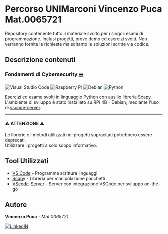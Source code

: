 # **Percorso UNIMarconi Vincenzo Puca Mat.0065721**

Repository contenente tutto il materiale svolto per i singoli esami di programmazione. Inclusi progetti, prove demo ed esercizi svolti.
Non verranno fornite le richieste ma soltanto le soluzioni scritte via codice.

## **Descrizione contenuti**

###  Fondamenti di Cybersecurity [➡️](https://github.com/VincePuc99/UNIMarconi-Vincenzo_Puca/tree/main/Fondamenti%20di%20Cybersecurity)

![Visual Studio Code](https://img.shields.io/badge/Visual%20Studio%20Code-0078d7.svg?style=for-the-badge&logo=visual-studio-code&logoColor=white)
![Raspberry Pi](https://img.shields.io/badge/-Raspberry_Pi-C51A4A?style=for-the-badge&logo=Raspberry-Pi)
![Debian](https://img.shields.io/badge/Debian-D70A53?style=for-the-badge&logo=debian&logoColor=white)
![Python](https://img.shields.io/badge/python-3670A0?style=for-the-badge&logo=python&logoColor=ffdd54)

Esercizi ed esame svolti in linguaggio Python con ausilio libreria [Scapy](https://github.com/secdev/scapy). <br />
L'ambiente di sviluppo è stato installato su RPi 4B - Debian, mediante l'uso di [vscode-server](https://github.com/coder/code-server).

---

#### ⚠️ ATTENZIONE ⚠️

Le librerie e i metodi utilizzati nei progetti sopracitati potrebbero essere deprecati.<br />
Utilizzare i progetti a solo scopo informativo.

## **Tool Utilizzati**

* [VS Code](https://code.visualstudio.com/) - Programma scrittura linguaggi
* [Scapy](https://github.com/secdev/scapy) - Libreria per manipolazione pacchetti
* [VScode-Server](https://github.com/coder/code-server) - Server con integrazione VSCode per sviluppo on-the-go

## **Autore**
**Vincenzo Puca** - *Mat.0065721*

[![LinkedIN](https://img.shields.io/badge/linkedin-%230077B5.svg?style=for-the-badge&logo=linkedin&logoColor=white)](https://www.linkedin.com/in/vincenzo-puca99/)
